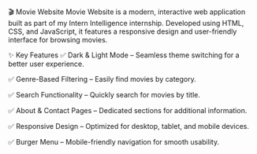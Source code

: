 🎬 Movie Website
Movie Website is a modern, interactive web application built as part of my Intern Intelligence internship. Developed using HTML, CSS, and JavaScript, it features a responsive design and user-friendly interface for browsing movies.

✨ Key Features
✅ Dark & Light Mode – Seamless theme switching for a better user experience.

✅ Genre-Based Filtering – Easily find movies by category.

✅ Search Functionality – Quickly search for movies by title.

✅ About & Contact Pages – Dedicated sections for additional information.

✅ Responsive Design – Optimized for desktop, tablet, and mobile devices.

✅ Burger Menu – Mobile-friendly navigation for smooth usability.
